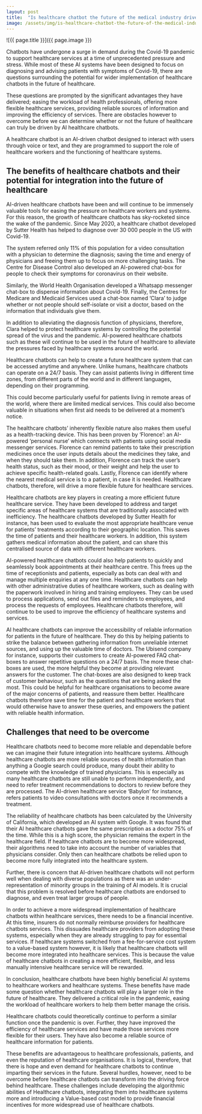 ```yaml
---
layout: post
title:  "Is healthcare chatbot the future of the medical industry driven by AI?"
image: /assets/img/is-healthcare-chatbot-the-future-of-the-medical-industry-driven-by-ai.jpg
---
```


![{{ page.title }}]({{ page.image }})

Chatbots have undergone a surge in demand during the Covid-19 pandemic to support healthcare services at a time of unprecedented pressure and stress. While most of these AI systems have been designed to focus on diagnosing and advising patients with symptoms of Covid-19, there are questions surrounding the potential for wider implementation of healthcare chatbots in the future of healthcare.

These questions are prompted by the significant advantages they have delivered; easing the workload of health professionals, offering more flexible healthcare services, providing reliable sources of information and improving the efficiency of services. There are obstacles however to overcome before we can determine whether or not the future of healthcare can truly be driven by AI healthcare chatbots.

A healthcare chatbot is an AI-driven chatbot designed to interact with users through voice or text, and they are programmed to support the role of healthcare workers and the functioning of healthcare systems.

## The benefits of healthcare chatbots and their potential for integration into the future of healthcare
AI-driven healthcare chatbots have been and will continue to be immensely valuable tools for easing the pressure on healthcare workers and systems. For this reason, the growth of healthcare chatbots has sky-rocketed since the wake of the pandemic. Since May 2020, a healthcare chatbot developed by Sutter Health has helped to diagnose over 30 000 people in the US with Covid-19.

The system referred only 11% of this population for a video consultation with a physician to determine the diagnosis; saving the time and energy of physicians and freeing them up to focus on more challenging tasks. The Centre for Disease Control also developed an AI-powered chat-box for people to check their symptoms for coronavirus on their website.

Similarly, the World Health Organisation developed a Whatsapp messenger chat-box to dispense information about Covid-19. Finally, the Centres for Medicare and Medicaid Services used a chat-box named ‘Clara’ to judge whether or not people should self-isolate or visit a doctor, based on the information that individuals give them.

In addition to alleviating the diagnosis function of physicians, therefore, Clara helped to protect healthcare systems by controlling the potential spread of the virus and the pandemic. AI-powered healthcare chatbots such as these will continue to be used in the future of healthcare to alleviate the pressures faced by healthcare systems around the world.

Healthcare chatbots can help to create a future healthcare system that can be accessed anytime and anywhere. Unlike humans, healthcare chatbots can operate on a 24/7 basis. They can assist patients living in different time zones, from different parts of the world and in different languages, depending on their programming.

This could become particularly useful for patients living in remote areas of the world, where there are limited medical services. This could also become valuable in situations when first aid needs to be delivered at a moment’s notice.

The healthcare chatbots’ inherently flexible nature also makes them useful as a health-tracking device. This has been proven by ‘Florence’: an AI-powered ‘personal nurse’ which connects with patients using social media messenger services. Florence can remind patients to take their prescription medicines once the user inputs details about the medicines they take, and when they should take them. In addition, Florence can track the user’s health status, such as their mood, or their weight and help the user to achieve specific health-related goals. Lastly, Florence can identify where the nearest medical service is to a patient, in case it is needed. Healthcare chatbots, therefore, will drive a more flexible future for healthcare services.

Healthcare chatbots are key players in creating a more efficient future healthcare service. They have been developed to address and target specific areas of healthcare systems that are traditionally associated with inefficiency. The healthcare chatbots developed by Sutter Health for instance, has been used to evaluate the most appropriate healthcare venue for patients’ treatments according to their geographic location. This saves the time of patients and their healthcare workers. In addition, this system gathers medical information about the patient, and can share this centralised source of data with different healthcare workers.

AI-powered healthcare chatbots could also help patients to quickly and seamlessly book appointments at their healthcare centre. This frees up the time of receptionists and patients, especially as bots can deal with and manage multiple enquiries at any one time. Healthcare chatbots can help with other administrative duties of healthcare workers, such as dealing with the paperwork involved in hiring and training employees. They can be used to process applications, send out files and reminders to employees, and process the requests of employees. Healthcare chatbots therefore, will continue to be used to improve the efficiency of healthcare systems and services.

AI healthcare chatbots can improve the accessibility of reliable information for patients in the future of healthcare. They do this by helping patients to strike the balance between gathering information from unreliable internet sources, and using up the valuable time of doctors. The Ubisend company for instance, supports their customers to create AI-powered FAQ chat-boxes to answer repetitive questions on a 24/7 basis. The more these chat-boxes are used, the more helpful they become at providing relevant answers for the customer. The chat-boxes are also designed to keep track of customer behaviour, such as the questions that are being asked the most. This could be helpful for healthcare organisations to become aware of the major concerns of patients, and reassure them better. Healthcare chatbots therefore save time for the patient and healthcare workers that would otherwise have to answer these queries, and empowers the patient with reliable health information.

## Challenges that need to be overcome
Healthcare chatbots need to become more reliable and dependable before we can imagine their future integration into healthcare systems. Although healthcare chatbots are more reliable sources of health information than anything a Google search could produce, many doubt their ability to compete with the knowledge of trained physicians. This is especially as many healthcare chatbots are still unable to perform independently, and need to refer treatment recommendations to doctors to review before they are processed. The AI-driven healthcare service ‘Babylon’ for instance, refers patients to video consultations with doctors once it recommends a treatment.

The reliability of healthcare chatbots has been calculated by the University of California, which developed an AI system with Google. It was found that their AI healthcare chatbots gave the same prescription as a doctor 75% of the time. While this is a high score, the physician remains the expert in the healthcare field. If healthcare chatbots are to become more widespread, their algorithms need to take into account the number of variables that physicians consider. Only then can healthcare chatbots be relied upon to become more fully integrated into the healthcare system.

Further, there is concern that AI-driven healthcare chatbots will not perform well when dealing with diverse populations as there was an under-representation of minority groups in the training of AI models. It is crucial that this problem is resolved before healthcare chatbots are endorsed to diagnose, and even treat larger groups of people.

In order to achieve a more widespread implementation of healthcare chatbots within healthcare services, there needs to be a financial incentive. At this time, insurers do not normally reimburse providers for healthcare chatbots services. This dissuades healthcare providers from adopting these systems, especially when they are already struggling to pay for essential services. If healthcare systems switched from a fee-for-service cost system to a value-based system however, it is likely that healthcare chatbots will become more integrated into healthcare services. This is because the value of healthcare chatbots in creating a more efficient, flexible, and less manually intensive healthcare service will be rewarded.

In conclusion, healthcare chatbots have been highly beneficial AI systems to healthcare workers and healthcare systems. These benefits have made some question whether healthcare chatbots will play a larger role in the future of healthcare. They delivered a critical role in the pandemic, easing the workload of healthcare workers to help them better manage the crisis.

Healthcare chatbots could theoretically continue to perform a similar function once the pandemic is over. Further, they have improved the efficiency of healthcare services and have made those services more flexible for their users. They have also become a reliable source of healthcare information for patients.

These benefits are advantageous to healthcare professionals, patients, and even the reputation of healthcare organisations. It is logical, therefore, that there is hope and even demand for healthcare chatbots to continue imparting their services in the future. Several hurdles, however, need to be overcome before healthcare chatbots can transform into the driving force behind healthcare. These challenges include developing the algorithmic abilities of Healthcare chatbots, integrating them into healthcare systems more and introducing a Value-based cost model to provide financial incentives for more widespread use of healthcare chatbots.
